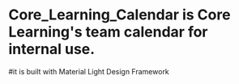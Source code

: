 # Core_Learning_Calendar is Core Learning's team calendar for internal use.
#it is built with Material Light Design Framework

